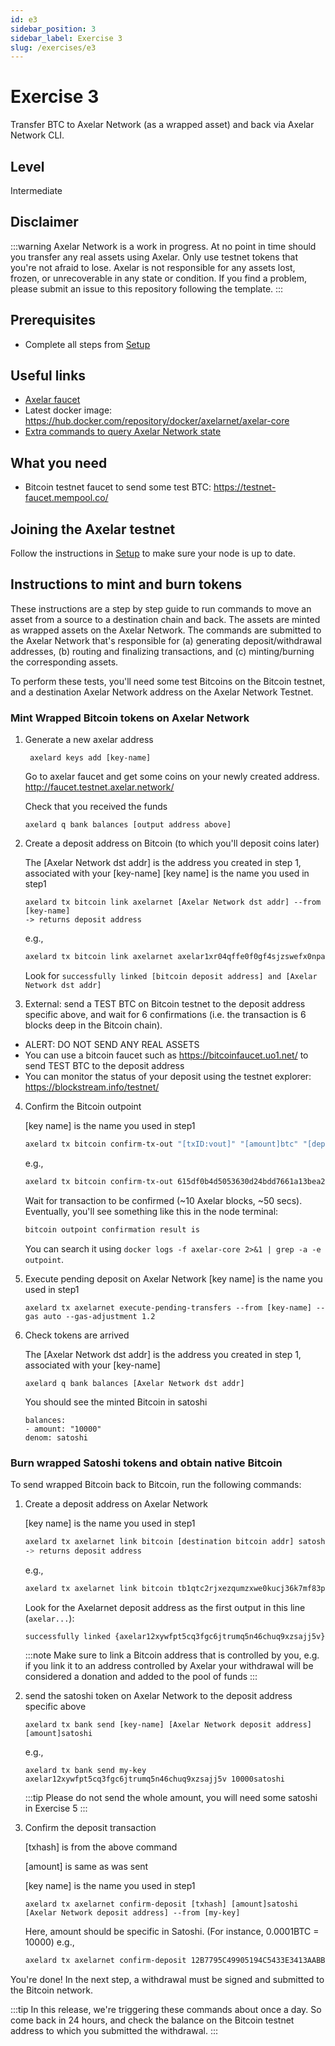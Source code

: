 ```yaml
---
id: e3
sidebar_position: 3
sidebar_label: Exercise 3
slug: /exercises/e3
---
```

# Exercise 3
Transfer BTC to Axelar Network (as a wrapped asset) and back via Axelar Network CLI.

## Level
Intermediate

## Disclaimer
:::warning
Axelar Network is a work in progress. At no point in time should you transfer any real assets using Axelar. Only use testnet tokens that you're not afraid to lose. Axelar is not responsible for any assets lost, frozen, or unrecoverable in any state or condition. If you find a problem, please submit an issue to this repository following the template.
:::

## Prerequisites
- Complete all steps from [Setup](/setup.md)

## Useful links
- [Axelar faucet](http://faucet.testnet.axelar.network/)
- Latest docker image: https://hub.docker.com/repository/docker/axelarnet/axelar-core
- [Extra commands to query Axelar Network state](/extra-commands)

## What you need
- Bitcoin testnet faucet to send some test BTC: https://testnet-faucet.mempool.co/


## Joining the Axelar testnet

Follow the instructions in [Setup](/setup.md) to make sure your node is up to date.

## Instructions to mint and burn tokens
These instructions are a step by step guide to run commands to move an asset from a source to a destination chain and back. The assets are minted as wrapped assets on the Axelar Network. The commands are submitted to the Axelar Network that's responsible for (a) generating deposit/withdrawal addresses, (b) routing and finalizing transactions, and (c) minting/burning the corresponding assets.

To perform these tests, you'll need some test Bitcoins on the Bitcoin testnet, and a destination Axelar Network address on the Axelar Network Testnet.

### Mint Wrapped Bitcoin tokens on Axelar Network
1. Generate a new axelar address
   ```
    axelard keys add [key-name]
    ```
    Go to axelar faucet and get some coins on your newly created address. http://faucet.testnet.axelar.network/
    
    Check that you received the funds
    ```
    axelard q bank balances [output address above]
    ```

2. Create a deposit address on Bitcoin (to which you'll deposit coins later)
   
    The [Axelar Network dst addr] is the address you created in step 1, associated with your [key-name]
    [key name] is the name you used in step1
    ```
    axelard tx bitcoin link axelarnet [Axelar Network dst addr] --from [key-name]
    -> returns deposit address
    ```

    e.g.,
    ```bash
    axelard tx bitcoin link axelarnet axelar1xr04qffe0f0gf4sjzswefx0npadsxfmrs7kry6 --from my-key
    ```

    Look for `successfully linked [bitcoin deposit address] and [Axelar Network dst addr]`

3. External: send a TEST BTC on Bitcoin testnet to the deposit address specific above, and wait for 6 confirmations (i.e. the transaction is 6 blocks deep in the Bitcoin chain).
- ALERT: DO NOT SEND ANY REAL ASSETS
- You can use a bitcoin faucet such as https://bitcoinfaucet.uo1.net/ to send TEST BTC to the deposit address
- You can monitor the status of your deposit using the testnet explorer: https://blockstream.info/testnet/


4. Confirm the Bitcoin outpoint
   
   [key name] is the name you used in step1
    ```bash
    axelard tx bitcoin confirm-tx-out "[txID:vout]" "[amount]btc" "[deposit address]" --from [key-name]
    ```

    e.g.,

    ```bash
    axelard tx bitcoin confirm-tx-out 615df0b4d5053630d24bdd7661a13bea28af8bc1eb0e10068d39b4f4f9b6082d:0 0.0001btc tb1qlteveekr7u2qf8faa22gkde37epngsx9d7vgk98ujtzw77c27k7qk2qvup --from my-key
    ```

    Wait for transaction to be confirmed (~10 Axelar blocks, ~50 secs).
    Eventually, you'll see something like this in the node terminal:

    ```bash
    bitcoin outpoint confirmation result is
    ```

    You can search it using `docker logs -f axelar-core 2>&1 | grep -a -e outpoint`.
5. Execute pending deposit on Axelar Network
   [key name] is the name you used in step1
   ```
   axelard tx axelarnet execute-pending-transfers --from [key-name] --gas auto --gas-adjustment 1.2
   ```
6. Check tokens are arrived
   
   The [Axelar Network dst addr] is the address you created in step 1, associated with your [key-name]
   ```
   axelard q bank balances [Axelar Network dst addr]
   ```
   You should see the minted Bitcoin in satoshi
   ```
   balances:
   - amount: "10000"
   denom: satoshi
   ```

### Burn wrapped Satoshi tokens and obtain native Bitcoin

To send wrapped Bitcoin back to Bitcoin, run the following commands:

1. Create a deposit address on Axelar Network
   
   [key name] is the name you used in step1
   ```bash
   axelard tx axelarnet link bitcoin [destination bitcoin addr] satoshi --from [key-name]
   -> returns deposit address
   ```

   e.g.,
   ```bash
   axelard tx axelarnet link bitcoin tb1qtc2rjxezqumzxwe0kucj36k7mf83psa253684k satoshi --from my-key
   ```

   Look for the Axelarnet deposit address as the first output in this line (`axelar...`):

   ```bash
   successfully linked {axelar12xywfpt5cq3fgc6jtrumq5n46chuq9xzsajj5v} and {tb1qtc2rjxezqumzxwe0kucj36k7mf83psa253684k}
   ```
   :::note
   Make sure to link a Bitcoin address that is controlled by you, e.g. if you link it to an address controlled by Axelar your withdrawal will be considered a donation and added to the pool of funds
   :::

2. send the satoshi token on Axelar Network to the deposit address specific above
   ```
   axelard tx bank send [key-name] [Axelar Network deposit address] [amount]satoshi
   ```
   e.g.,
   ```
   axelard tx bank send my-key axelar12xywfpt5cq3fgc6jtrumq5n46chuq9xzsajj5v 10000satoshi
   ```
   :::tip
   Please do not send the whole amount, you will need some satoshi in Exercise 5 
   :::


3. Confirm the deposit transaction
   
   [txhash] is from the above command
   
   [amount] is same as was sent

   [key name] is the name you used in step1
   
   ```
   axelard tx axelarnet confirm-deposit [txhash] [amount]satoshi [Axelar Network deposit address] --from [my-key]
   ```

   Here, amount should be specific in Satoshi. (For instance, 0.0001BTC = 10000)
   e.g.,
   
   ```bash
   axelard tx axelarnet confirm-deposit 12B7795C49905194C5433E3413AABBF3C6AA27BFD1F20303C66DA4319B143A91 10000satoshi axelar12xywfpt5cq3fgc6jtrumq5n46chuq9xzsajj5v --from my-key
   ```

You're done! In the next step, a withdrawal must be signed and submitted to the Bitcoin network.

:::tip
In this release, we're triggering these commands about once a day. So come back in 24 hours, and check the balance on the Bitcoin testnet address to which you submitted the withdrawal.
:::

   
